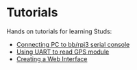 # Tutorials

Hands on tutorials for learning Studs:

[console]: Console.html
[uartgps]: UartGps.html
[webui]:   WebInterface.html

 - [Connecting PC to bb/rpi3 serial console][console]
 - [Using UART to read GPS module][uartgps]
 - [Creating a Web Interface][webui]
